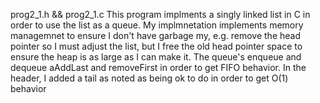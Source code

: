 prog2_1.h && prog2_1.c
    This program implments a singly linked list in C in order to use the list
    as a queue. My implmnetation implements memory managemnet to ensure I don't
    have garbage my, e.g. remove the head pointer so I must adjust the list, but
    I free the old head pointer space to ensure the heap is as large as I can make it.
    The queue's enqueue and dequeue aAddLast and removeFirst in order to get FIFO behavior.
    In the header, I added a tail as noted as being ok to do in order to get O(1)
    behavior 